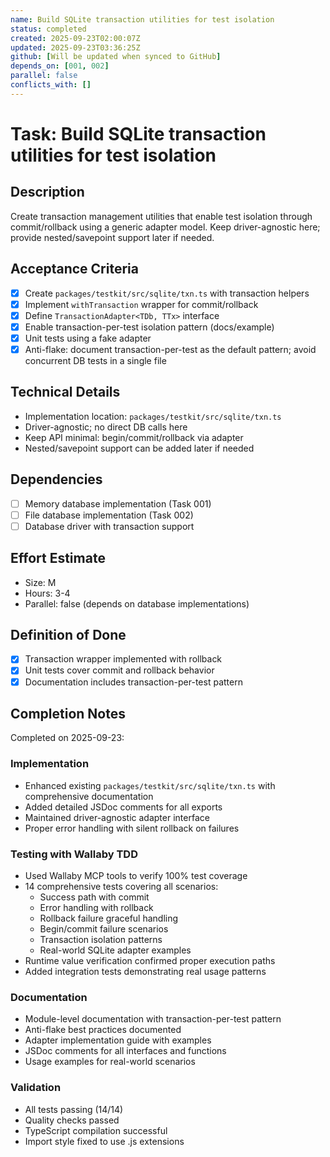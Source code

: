```yaml
---
name: Build SQLite transaction utilities for test isolation
status: completed
created: 2025-09-23T02:00:07Z
updated: 2025-09-23T03:36:25Z
github: [Will be updated when synced to GitHub]
depends_on: [001, 002]
parallel: false
conflicts_with: []
---
```


# Task: Build SQLite transaction utilities for test isolation

## Description

Create transaction management utilities that enable test isolation through
commit/rollback using a generic adapter model. Keep driver-agnostic here;
provide nested/savepoint support later if needed.

## Acceptance Criteria

- [x] Create `packages/testkit/src/sqlite/txn.ts` with transaction helpers
- [x] Implement `withTransaction` wrapper for commit/rollback
- [x] Define `TransactionAdapter<TDb, TTx>` interface
- [x] Enable transaction-per-test isolation pattern (docs/example)
- [x] Unit tests using a fake adapter
- [x] Anti-flake: document transaction-per-test as the default pattern; avoid
      concurrent DB tests in a single file

## Technical Details

- Implementation location: `packages/testkit/src/sqlite/txn.ts`
- Driver-agnostic; no direct DB calls here
- Keep API minimal: begin/commit/rollback via adapter
- Nested/savepoint support can be added later if needed

## Dependencies

- [ ] Memory database implementation (Task 001)
- [ ] File database implementation (Task 002)
- [ ] Database driver with transaction support

## Effort Estimate

- Size: M
- Hours: 3-4
- Parallel: false (depends on database implementations)

## Definition of Done

- [x] Transaction wrapper implemented with rollback
- [x] Unit tests cover commit and rollback behavior
- [x] Documentation includes transaction-per-test pattern

## Completion Notes

Completed on 2025-09-23:

### Implementation

- Enhanced existing `packages/testkit/src/sqlite/txn.ts` with comprehensive
  documentation
- Added detailed JSDoc comments for all exports
- Maintained driver-agnostic adapter interface
- Proper error handling with silent rollback on failures

### Testing with Wallaby TDD

- Used Wallaby MCP tools to verify 100% test coverage
- 14 comprehensive tests covering all scenarios:
  - Success path with commit
  - Error handling with rollback
  - Rollback failure graceful handling
  - Begin/commit failure scenarios
  - Transaction isolation patterns
  - Real-world SQLite adapter examples
- Runtime value verification confirmed proper execution paths
- Added integration tests demonstrating real usage patterns

### Documentation

- Module-level documentation with transaction-per-test pattern
- Anti-flake best practices documented
- Adapter implementation guide with examples
- JSDoc comments for all interfaces and functions
- Usage examples for real-world scenarios

### Validation

- All tests passing (14/14)
- Quality checks passed
- TypeScript compilation successful
- Import style fixed to use .js extensions
